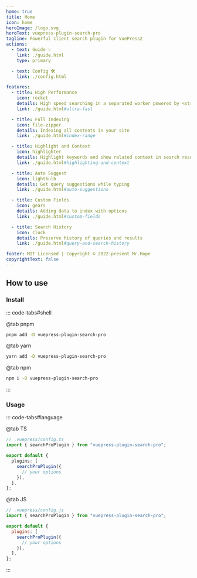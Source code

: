 ```yaml
---
home: true
title: Home
icon: home
heroImage: /logo.svg
heroText: vuepress-plugin-search-pro
tagline: Powerful client search plugin for VuePress2
actions:
  - text: Guide 💡
    link: ./guide.html
    type: primary

  - text: Config 🛠
    link: ./config.html

features:
  - title: High Performance
    icon: rocket
    details: High speed searching in a separated worker powered by <strong>slimsearch</strong>
    link: ./guide.html#ultra-fast

  - title: Full Indexing
    icon: file-zipper
    details: Indexing all contents in your site
    link: ./guide.html#index-range

  - title: Highlight and Context
    icon: highlighter
    details: Highlight keywords and show related context in search result
    link: ./guide.html#highlighting-and-context

  - title: Auto Suggest
    icon: lightbulb
    details: Get query suggestions while typing
    link: ./guide.html#auto-suggestions

  - title: Custom Fields
    icon: gears
    details: Adding data to index with options
    link: ./guide.html#custom-fields

  - title: Search History
    icon: clock
    details: Preserve history of queries and results
    link: ./guide.html#query-and-search-history

footer: MIT Licensed | Copyright © 2022-present Mr.Hope
copyrightText: false
---
```


## How to use

### Install

::: code-tabs#shell

@tab pnpm

```bash
pnpm add -D vuepress-plugin-search-pro
```

@tab yarn

```bash
yarn add -D vuepress-plugin-search-pro
```

@tab npm

```bash
npm i -D vuepress-plugin-search-pro
```

:::

### Usage

::: code-tabs#language

@tab TS

```ts
// .vuepress/config.ts
import { searchProPlugin } from "vuepress-plugin-search-pro";

export default {
  plugins: [
    searchProPlugin({
      // your options
    }),
  ],
};
```

@tab JS

```js
// .vuepress/config.js
import { searchProPlugin } from "vuepress-plugin-search-pro";

export default {
  plugins: [
    searchProPlugin({
      // your options
    }),
  ],
};
```

:::

<NetlifyBadge />

<script setup lang="ts">
import NetlifyBadge from "@NetlifyBadge";
</script>
